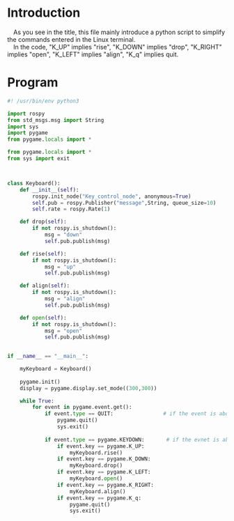 # Introduction
&emsp;As you see in the title, this file mainly introduce a python script to simplify the commands entered in the Linux terminal.  
&emsp;In the code, "K_UP" implies "rise", "K_DOWN" implies "drop", "K_RIGHT" implies "open", "K_LEFT" implies "align", "K_q" implies quit.
# Program
```Python
#! /usr/bin/env python3

import rospy
from std_msgs.msg import String
import sys
import pygame
from pygame.locals import *

from pygame.locals import *
from sys import exit



class Keyboard():
    def __init__(self):
        rospy.init_node("Key_control_node", anonymous=True)
        self.pub = rospy.Publisher("message",String, queue_size=10)
        self.rate = rospy.Rate(1)

    def drop(self):
        if not rospy.is_shutdown():
            msg = "down"
            self.pub.publish(msg)    

    def rise(self):
        if not rospy.is_shutdown():
            msg = "up"
            self.pub.publish(msg)

    def align(self):
        if not rospy.is_shutdown():
            msg = "align"
            self.pub.publish(msg)    

    def open(self):
        if not rospy.is_shutdown():
            msg = "open"
            self.pub.publish(msg)   
    

if __name__ == "__main__":

    myKeyboard = Keyboard()
    
    pygame.init()
    display = pygame.display.set_mode((300,300))

    while True:
        for event in pygame.event.get():
            if event.type == QUIT:                # if the event is about quitting the system
                pygame.quit()
                sys.exit()
            
            if event.type == pygame.KEYDOWN:       # if the evnet is about pressing keys
                if event.key == pygame.K_UP:
                    myKeyboard.rise()
                if event.key == pygame.K_DOWN:
                    myKeyboard.drop()
                if event.key == pygame.K_LEFT:
                    myKeyboard.open()
                if event.key == pygame.K_RIGHT:
                    myKeyboard.align()
                if event.key == pygame.K_q:
                    pygame.quit()
                    sys.exit()
```
